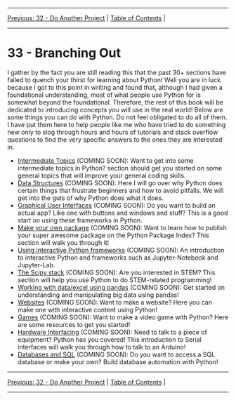 <!-- Navigation -->

---

[Previous: 32 - Do Another Project](./32-Do-Another-Project.md) | [Table of Contents](./00-Table-of-Contents.md) | 

---
<!-- End Navigation -->

# 33 - Branching Out

I gather by the fact you are still reading this that the past 30+ sections have failed to quench your thirst for learning about Python! Well you are in luck because I got to this point in writing and found that, although I had given a foundational understanding, most of what people use Python for is somewhat beyond the foundational. Therefore, the rest of this book will be dedicated to introducing concepts you will use in the real world! Below are some things you can do with Python. Do not feel obligated to do all of them. I have put them here to help people like me who have tried to do something new only to slog through hours and hours of tutorials and stack overflow questions to find the very specific answers to the ones they are interested in.

- [Intermediate Topics]() (COMING SOON): Want to get into some intermediate topics in Python? section should get you started on some general topics that will improve your general coding skills.
- [Data Structures]() (COMING SOON): Here I will go over why Python does certain things that frustrate beginners and how to avoid pitfalls. We will get into the guts of why Python does what it does.
- [Graphical User Interfaces]() (COMING SOON): Do you want to build an actual app? Like one with buttons and windows and stuff? This is a good start on using these frameworks in Python.
- [Make your own package]() (COMING SOON): Want to learn how to publish your super awesome package on the Python Package Index? This section will walk you through it!
- [Using interactive Python frameworks]() (COMING SOON): An introduction to interactive Python and frameworks such as Jupyter-Notebook and Jupyter-Lab.
- [The Scipy stack]() (COMING SOON): Are you interested in STEM? This section will help you use Python to do STEM-related programming! 
- [Working with data/excel using pandas]() (COMING SOON): Get started on understanding and manipulating big data using pandas!
- [Websites]() (COMING SOON): Want to make a website? Here you can make one with interactive content using Python!
- [Games]() (COMING SOON): Want to make a video game with Python? Here are some resources to get you started!
- [Hardware Interfacing]() (COMING SOON): Need to talk to a piece of equipment? Python has you covered! This introduction to Serial interfaces will walk you through how to talk to an Arduino!
- [Databases and SQL]() (COMING SOON): Do you want to access a SQL database or make your own? Build database automation with Python!

<!-- Navigation -->

---

[Previous: 32 - Do Another Project](./32-Do-Another-Project.md) | [Table of Contents](./00-Table-of-Contents.md) | 

---
<!-- End Navigation -->
